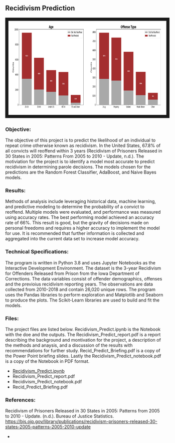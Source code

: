 ## Recidivism Prediction 

<img src="./recid.png" 
width="1000" height="300" border="10" />

### Objective:

The objective of this project is to predict the likelihood of an individual to repeat crime otherwise known as recidivism.  In the United States, 67.8% of all convicts will reoffend within 3 years (Recidivism of Prisoners Released in 30 States in 2005: Patterns From 2005 to 2010 - Update, n.d.). The motiviation for the project is to identify a model most accurate to predict recidivism in determining parole decisions.  The models chosen for the predictions are the Random Forest Classifier, AdaBoost, and Naive Bayes models.  

### Results:

Methods of analysis include leveraging historical data, machine learning, and predictive modeling to determine the probability of a convict to reoffend. Multiple models were evaluated, and performance was measured using accuracy rates. The best performing model achieved an accuracy rate of 66%. This result is good, but the gravity of decisions made on personal freedoms and requires a higher accuracy to implement the model for use. It is recommended that further information is collected and aggregated into the current data set to increase model accuracy. 

### Technical Specifications:

The program is written in Python 3.8 and uses Jupyter Notebooks as the Interactive Development Environment. The dataset is the 3-year Recidivism for Offenders Released from Prison from the Iowa Department of Corrections.  The data variables consist of offender demographics, offenses and the previoius recidivism reporting years.  The observations are data collected from 2010-2018 and contain 26,020 unique rows.  The program uses the Pandas libraries to perform exploration and Matplotlib and Seaborn to produce the plots. The Scikit-Learn libraries are used to build and fit the models.

### Files:

The project files are listed below.  Recidivism_Predict.ipynb is the Notebook with the doe and the outputs.  The Recidivism_Predict_report.pdf is a report describing the background and montivation for the project, a description of the methods and anaysis, and a discussion of the results with recommendations for further study.  Recid_Predict_Briefing.pdf is a copy of the Power Point briefing slides.  Lastly the Recidivism_Predict_notebook.pdf is a copy of the Notebook in PDF format.

* [Recidivism_Predict.ipynb](./Recidivism_Predict.ipynb)
* Recidivism_Predict_report.pdf
* Recidivism_Predict_notebook.pdf
* Recid_Predict_Briefing.pdf



### References:

Recidivism of Prisoners Released in 30 States in 2005: Patterns from 2005 to 2010 - Update. (n.d.). Bureau of Justice Statistics. https://bjs.ojp.gov/library/publications/recidivism-prisoners-released-30-states-2005-patterns-2005-2010-update
* []()
